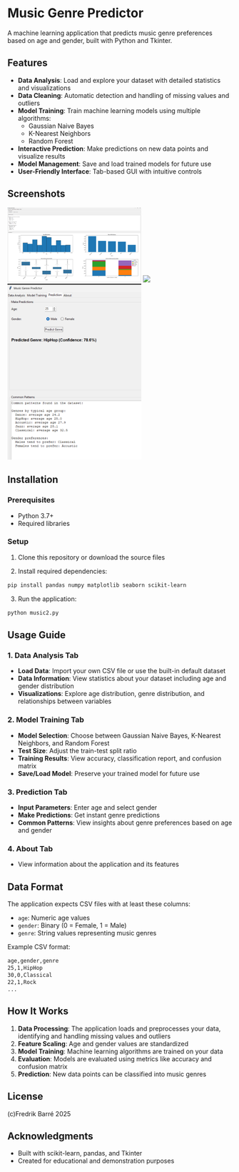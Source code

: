 # Music Genre Predictor

A machine learning application that predicts music genre preferences based on age and gender, built with Python and Tkinter.

## Features

- **Data Analysis**: Load and explore your dataset with detailed statistics and visualizations
- **Data Cleaning**: Automatic detection and handling of missing values and outliers
- **Model Training**: Train machine learning models using multiple algorithms:
  - Gaussian Naive Bayes
  - K-Nearest Neighbors
  - Random Forest
- **Interactive Prediction**: Make predictions on new data points and visualize results
- **Model Management**: Save and load trained models for future use
- **User-Friendly Interface**: Tab-based GUI with intuitive controls

## Screenshots

<img src="load.png" width="300" />
<img src="traning.png" width="300" />
<img src="prediction.png" width="300" />

## Installation

### Prerequisites

- Python 3.7+
- Required libraries

### Setup

1. Clone this repository or download the source files

2. Install required dependencies:

```bash
pip install pandas numpy matplotlib seaborn scikit-learn
```

3. Run the application:

```bash
python music2.py
```

## Usage Guide

### 1. Data Analysis Tab

- **Load Data**: Import your own CSV file or use the built-in default dataset
- **Data Information**: View statistics about your dataset including age and gender distribution
- **Visualizations**: Explore age distribution, genre distribution, and relationships between variables

### 2. Model Training Tab

- **Model Selection**: Choose between Gaussian Naive Bayes, K-Nearest Neighbors, and Random Forest
- **Test Size**: Adjust the train-test split ratio
- **Training Results**: View accuracy, classification report, and confusion matrix
- **Save/Load Model**: Preserve your trained model for future use

### 3. Prediction Tab

- **Input Parameters**: Enter age and select gender
- **Make Predictions**: Get instant genre predictions
- **Common Patterns**: View insights about genre preferences based on age and gender

### 4. About Tab

- View information about the application and its features

## Data Format

The application expects CSV files with at least these columns:
- `age`: Numeric age values
- `gender`: Binary (0 = Female, 1 = Male)
- `genre`: String values representing music genres

Example CSV format:
```
age,gender,genre
25,1,HipHop
30,0,Classical
22,1,Rock
...
```

## How It Works

1. **Data Processing**: The application loads and preprocesses your data, identifying and handling missing values and outliers
2. **Feature Scaling**: Age and gender values are standardized
3. **Model Training**: Machine learning algorithms are trained on your data
4. **Evaluation**: Models are evaluated using metrics like accuracy and confusion matrix
5. **Prediction**: New data points can be classified into music genres

## License

(c)Fredrik Barré 2025

## Acknowledgments

- Built with scikit-learn, pandas, and Tkinter
- Created for educational and demonstration purposes
